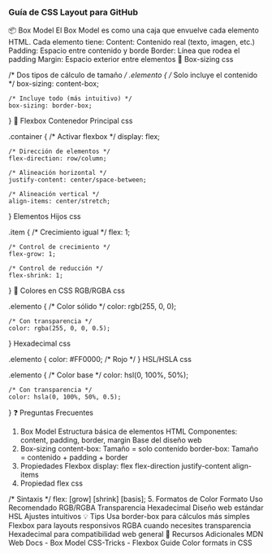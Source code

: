 ### Guía de CSS Layout para GitHub
📦 Box Model
El Box Model es como una caja que envuelve cada elemento HTML. Cada elemento tiene:
Content: Contenido real (texto, imagen, etc.)
Padding: Espacio entre contenido y borde
Border: Línea que rodea el padding
Margin: Espacio exterior entre elementos
📏 Box-sizing
css


/* Dos tipos de cálculo de tamaño */
.elemento {
    /* Solo incluye el contenido */
    box-sizing: content-box;    

    /* Incluye todo (más intuitivo) */
    box-sizing: border-box;     
}
🔄 Flexbox
Contenedor Principal
css


.container {
    /* Activar flexbox */
    display: flex;
    
    /* Dirección de elementos */
    flex-direction: row/column;
    
    /* Alineación horizontal */
    justify-content: center/space-between;
    
    /* Alineación vertical */
    align-items: center/stretch;
}
Elementos Hijos
css


.item {
    /* Crecimiento igual */
    flex: 1;
    
    /* Control de crecimiento */
    flex-grow: 1;
    
    /* Control de reducción */
    flex-shrink: 1;
}
🎨 Colores en CSS
RGB/RGBA
css


.elemento {
    /* Color sólido */
    color: rgb(255, 0, 0);
    
    /* Con transparencia */
    color: rgba(255, 0, 0, 0.5);
}
Hexadecimal
css


.elemento {
    color: #FF0000;  /* Rojo */
}
HSL/HSLA
css


.elemento {
    /* Color base */
    color: hsl(0, 100%, 50%);
    
    /* Con transparencia */
    color: hsla(0, 100%, 50%, 0.5);
}
❓ Preguntas Frecuentes
1. Box Model
Estructura básica de elementos HTML
Componentes: content, padding, border, margin
Base del diseño web
2. Box-sizing
content-box: Tamaño = solo contenido
border-box: Tamaño = contenido + padding + border
3. Propiedades Flexbox
display: flex
flex-direction
justify-content
align-items
4. Propiedad flex
css


/* Sintaxis */
flex: [grow] [shrink] [basis];
5. Formatos de Color
Formato	Uso Recomendado
RGB/RGBA	Transparencia
Hexadecimal	Diseño web estándar
HSL	Ajustes intuitivos
💡 Tips
Usa border-box para cálculos más simples
Flexbox para layouts responsivos
RGBA cuando necesites transparencia
Hexadecimal para compatibilidad web general
🚀 Recursos Adicionales
MDN Web Docs - Box Model
CSS-Tricks - Flexbox Guide
Color formats in CSS
